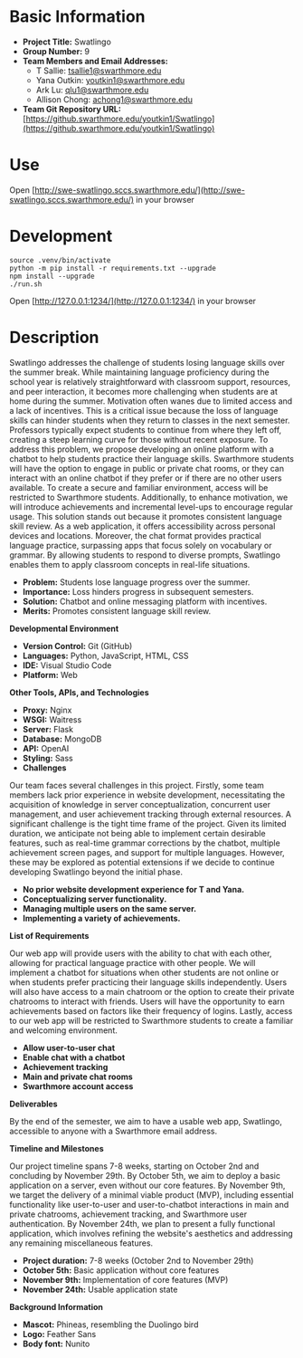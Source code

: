 # Basic Information

- **Project Title:** Swatlingo
- **Group Number:** 9
- **Team Members and Email Addresses:**
  - T Sallie: tsallie1@swarthmore.edu
  - Yana Outkin: youtkin1@swarthmore.edu
  - Ark Lu: qlu1@swarthmore.edu
  - Allison Chong: achong1@swarthmore.edu
- **Team Git Repository URL:** [https://github.swarthmore.edu/youtkin1/Swatlingo](https://github.swarthmore.edu/youtkin1/Swatlingo)

# Use

Open [http://swe-swatlingo.sccs.swarthmore.edu/](http://swe-swatlingo.sccs.swarthmore.edu/) in your browser

# Development

```
source .venv/bin/activate
python -m pip install -r requirements.txt --upgrade
npm install --upgrade
./run.sh
```

Open [http://127.0.0.1:1234/](http://127.0.0.1:1234/) in your browser

# Description

Swatlingo addresses the challenge of students losing language skills over the summer break. While maintaining language proficiency during the school year is relatively straightforward with classroom support, resources, and peer interaction, it becomes more challenging when students are at home during the summer. Motivation often wanes due to limited access and a lack of incentives. This is a critical issue because the loss of language skills can hinder students when they return to classes in the next semester. Professors typically expect students to continue from where they left off, creating a steep learning curve for those without recent exposure.
To address this problem, we propose developing an online platform with a chatbot to help students practice their language skills. Swarthmore students will have the option to engage in public or private chat rooms, or they can interact with an online chatbot if they prefer or if there are no other users available. To create a secure and familiar environment, access will be restricted to Swarthmore students. Additionally, to enhance motivation, we will introduce achievements and incremental level-ups to encourage regular usage.
This solution stands out because it promotes consistent language skill review. As a web application, it offers accessibility across personal devices and locations. Moreover, the chat format provides practical language practice, surpassing apps that focus solely on vocabulary or grammar. By allowing students to respond to diverse prompts, Swatlingo enables them to apply classroom concepts in real-life situations.

- **Problem:** Students lose language progress over the summer.
- **Importance:** Loss hinders progress in subsequent semesters.
- **Solution:** Chatbot and online messaging platform with incentives.
- **Merits:** Promotes consistent language skill review.

**Developmental Environment**

- **Version Control:** Git (GitHub)
- **Languages:** Python, JavaScript, HTML, CSS
- **IDE:** Visual Studio Code
- **Platform:** Web

**Other Tools, APIs, and Technologies**

- **Proxy:** Nginx
- **WSGI:** Waitress
- **Server:** Flask
- **Database:** MongoDB
- **API:** OpenAI
- **Styling:** Sass
- **Challenges**

Our team faces several challenges in this project. Firstly, some team members lack prior experience in website development, necessitating the acquisition of knowledge in server conceptualization, concurrent user management, and user achievement tracking through external resources.
A significant challenge is the tight time frame of the project. Given its limited duration, we anticipate not being able to implement certain desirable features, such as real-time grammar corrections by the chatbot, multiple achievement screen pages, and support for multiple languages. However, these may be explored as potential extensions if we decide to continue developing Swatlingo beyond the initial phase.

- **No prior website development experience for T and Yana.**
- **Conceptualizing server functionality.**
- **Managing multiple users on the same server.**
- **Implementing a variety of achievements.**

**List of Requirements**

Our web app will provide users with the ability to chat with each other, allowing for practical language practice with other people. We will implement a chatbot for situations when other students are not online or when students prefer practicing their language skills independently. Users will also have access to a main chatroom or the option to create their private chatrooms to interact with friends. Users will have the opportunity to earn achievements based on factors like their frequency of logins. Lastly, access to our web app will be restricted to Swarthmore students to create a familiar and welcoming environment.

- **Allow user-to-user chat**
- **Enable chat with a chatbot**
- **Achievement tracking**
- **Main and private chat rooms**
- **Swarthmore account access**

**Deliverables**

By the end of the semester, we aim to have a usable web app, Swatlingo, accessible to anyone with a Swarthmore email address.

**Timeline and Milestones**

Our project timeline spans 7-8 weeks, starting on October 2nd and concluding by November 29th. By October 5th, we aim to deploy a basic application on a server, even without our core features. By November 9th, we target the delivery of a minimal viable product (MVP), including essential functionality like user-to-user and user-to-chatbot interactions in main and private chatrooms, achievement tracking, and Swarthmore user authentication. By November 24th, we plan to present a fully functional application, which involves refining the website's aesthetics and addressing any remaining miscellaneous features.

- **Project duration:** 7-8 weeks (October 2nd to November 29th)
- **October 5th:** Basic application without core features
- **November 9th:** Implementation of core features (MVP)
- **November 24th:** Usable application state

**Background Information**

- **Mascot:** Phineas, resembling the Duolingo bird
- **Logo:** Feather Sans
- **Body font:** Nunito
